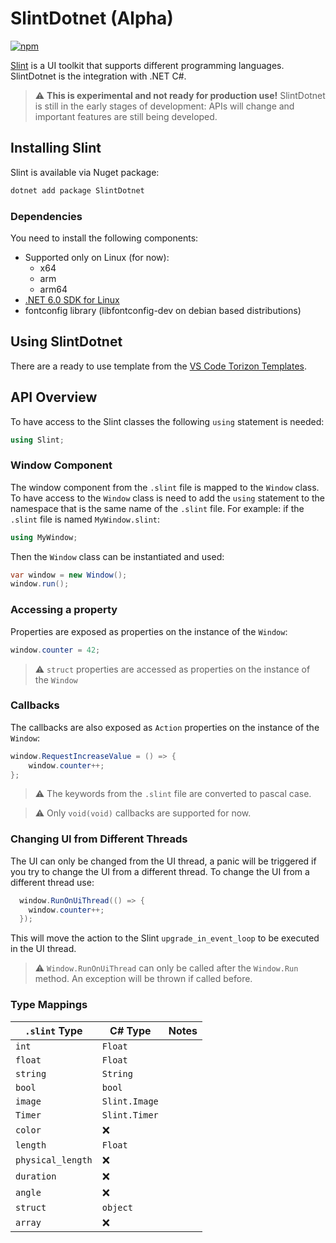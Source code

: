 
# SlintDotnet (Alpha)

[![npm](https://img.shields.io/nuget/v/SlintDotnet)](https://www.nuget.org/packages/SlintDotnet)

[Slint](https://slint.dev/) is a UI toolkit that supports different programming languages.
SlintDotnet is the integration with .NET C#.

> ⚠️ **This is experimental and not ready for production use!**
> SlintDotnet is still in the early stages of development: APIs will change and important features are still being developed.

## Installing Slint

Slint is available via Nuget package:

```bash
dotnet add package SlintDotnet
```

### Dependencies

You need to install the following components:

* Supported only on Linux (for now):
  * x64
  * arm
  * arm64
* [.NET 6.0 SDK for Linux](https://dotnet.microsoft.com/download/dotnet/6.0)
* fontconfig library (libfontconfig-dev on debian based distributions)

## Using SlintDotnet

There are a ready to use template from the [VS Code Torizon Templates](https://github.com/toradex/vscode-torizon-templates).

## API Overview

To have access to the Slint classes the following `using` statement is needed:

```cs
using Slint;
```

### Window Component

The window component from the `.slint` file is mapped to the `Window` class. To have access to the `Window` class is need to add the `using` statement to the namespace that is the same name of the `.slint` file. For example: if the `.slint` file is named `MyWindow.slint`:

```cs
using MyWindow;
```

Then the `Window` class can be instantiated and used:

```cs
var window = new Window();
window.run();
```

### Accessing a property

Properties are exposed as properties on the instance of the `Window`:

```cs
window.counter = 42;
```

> ⚠️ `struct` properties are accessed as properties on the instance of the `Window`

### Callbacks

The callbacks are also exposed as `Action` properties on the instance of the `Window`:

```cs
window.RequestIncreaseValue = () => {
    window.counter++;
};
```

> ⚠️ The keywords from the `.slint` file are converted to pascal case.

> ⚠️ Only `void(void)` callbacks are supported for now.

### Changing UI from Different Threads

The UI can only be changed from the UI thread, a panic will be triggered if you try to change the UI from a different thread. To change the UI from a different thread use:

```cs
  window.RunOnUiThread(() => {
    window.counter++;
  });
```

This will move the action to the Slint `upgrade_in_event_loop` to be executed in the UI thread.

> ⚠️ `Window.RunOnUiThread` can only be called after the `Window.Run` method. An exception will be thrown if called before.

### Type Mappings

| `.slint` Type     | C# Type       | Notes |
| ----------------- | ------------- | ----- |
| `int`             | `Float`       |       |
| `float`           | `Float`       |       |
| `string`          | `String`      |       |
| `bool`            | `bool`        |       |
| `image`           | `Slint.Image` |       |
| `Timer`           | `Slint.Timer` |       |
| `color`           | ❌            |       |
| `length`          | `Float`       |       |
| `physical_length` | ❌            |       |
| `duration`        | ❌            |       |
| `angle`           | ❌            |       |
| `struct`          | `object`      |       |
| `array`           | ❌            |       |
